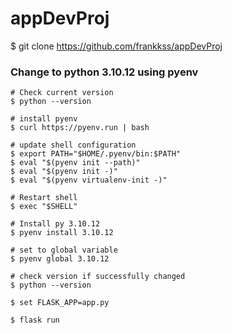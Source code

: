 # appDevProj

$ git clone https://github.com/frankkss/appDevProj

### Change to python 3.10.12 using pyenv

```
# Check current version
$ python --version
```

```
# install pyenv
$ curl https://pyenv.run | bash
```

```
# update shell configuration
$ export PATH="$HOME/.pyenv/bin:$PATH"
$ eval "$(pyenv init --path)"
$ eval "$(pyenv init -)"
$ eval "$(pyenv virtualenv-init -)"
```

```
# Restart shell
$ exec "$SHELL"
```

```
# Install py 3.10.12
$ pyenv install 3.10.12

# set to global variable
$ pyenv global 3.10.12

# check version if successfully changed
$ python --version
```

```
$ set FLASK_APP=app.py
```

```
$ flask run
```
